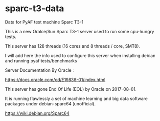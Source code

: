 # sparc-t3-data
Data for PyAF test machine Sparc T3-1

This is a new Oralce/Sun Sparc T3-1 server used to run some cpu-hungry tests.

This server has 128 threads (16 cores and 8 threads / core, SMT8).

I will add here the info used to configure this server when installing debian and running pyaf tests/benchmarks

Server Documentation By Oracle : 

https://docs.oracle.com/cd/E19836-01/index.html
        
This server has gone End Of Life (EOL) by Oracle on 2017-08-01. 

It is running flawlessly a set of machine learning and big data software packages under debian-sparc64 (unofficial).

https://wiki.debian.org/Sparc64
